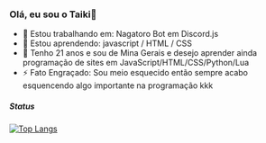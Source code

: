 ### Olá, eu sou o Taiki👋

- 🔭 Estou trabalhando em: Nagatoro Bot em Discord.js
- 🌱 Estou aprendendo: javascript / HTML / CSS
- 💬 Tenho 21 anos e sou de Mina Gerais e desejo aprender ainda programação de sites em JavaScript/HTML/CSS/Python/Lua
- ⚡ Fato Engraçado: Sou meio esquecido então sempre acabo esquencendo algo importante na programação kkk

##### Status
[![Top Langs](https://github-readme-stats.vercel.app/api/top-langs/?username=ySanzinho&layout=compact)](https://github.com/anuraghazra/github-readme-stats)
